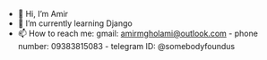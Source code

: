 - 👋 Hi, I’m Amir
- 🌱 I’m currently learning Django
- 📫 How to reach me: gmail: amirmgholami@outlook.com - phone number: 09383815083 - telegram ID: @somebodyfoundus

